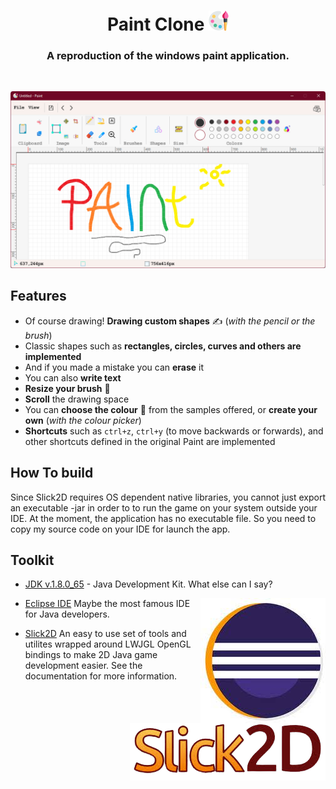 <div align="center">
  <h1 align="center">
        Paint Clone
   <img src="MDImages/001-paint.png" />
  </h1>

  <h3 align="center">A reproduction of the windows paint application.</h3>
</div>

<br/>

![screenshot](MDImages/screenshot.png)

## Features

* Of course drawing! **Drawing custom shapes** ✍ (*with the pencil or the brush*)
* Classic shapes such as **rectangles, circles, curves and others are implemented**
* And if you made a mistake you can **erase** it
* You can also **write text**  
* **Resize your brush** 📏
* **Scroll** the drawing space
* You can **choose the colour** 🎨 from the samples offered, or **create your own** (*with the colour picker*)
* **Shortcuts** such as `ctrl+z`, `ctrl+y` (to move backwards or forwards), and other shortcuts defined in the original Paint are implemented

## How To build

Since Slick2D requires OS dependent native libraries, you cannot just export an executable -jar in order to to run the game on your system outside your IDE. At the moment, the application has no executable file. So you need to copy my source code on your IDE for launch the app.

## Toolkit

* [JDK v.1.8.0_65](http://www.oracle.com/technetwork/java/javase/downloads/jdk8-downloads-2133151.html) - Java Development Kit. What else can I say?

* [Eclipse IDE](https://www.eclipse.org) <img align="right" src="MDImages/Eclipse_IDE.jpeg" />
 Maybe the most famous IDE for Java developers. 

* [Slick2D](https://slick.ninjacave.com/javadoc/) <img align="right" src="MDImages/slick2D-logo.png" />
 An easy to use set of tools and utilites wrapped around LWJGL OpenGL bindings to make 2D Java game development easier. See the documentation for more information. 
